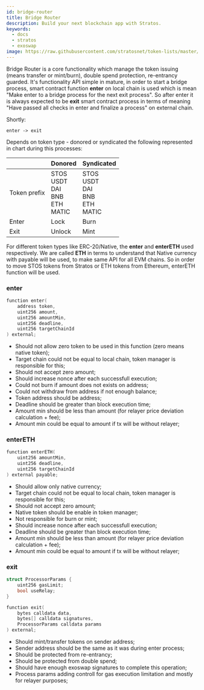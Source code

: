 ```yaml
---
id: bridge-router
title: Bridge Router
description: Build your next blockchain app with Stratos.
keywords:
  - docs
  - stratos
  - exoswap
image: https://raw.githubusercontent.com/stratosnet/token-lists/master/logo.svg
---
```


Bridge Router is a core functionality which manage the token issuing (means transfer or mint/burn), double spend protection, re-entrancy guarded. It's functionality API simple in mature, in order to start a bridge process, smart contract function **enter** on local chain is used which is mean "Make enter to a bridge process for the next exit process". So after enter it is always expected to be **exit** smart contract process in terms of meaning "Have passed all checks in enter and finalize a process" on external chain.

Shortly:

`enter -> exit`

Depends on token type - donored or syndicated the following represented in chart during this processes:

|              | Donored                                             | Syndicated                                                |
|--------------|-----------------------------------------------------|-----------------------------------------------------------|
| Token prefix | STOS<br/> USDT<br/> DAI<br/> BNB<br/> ETH<br/> MATIC | STOS<br/> USDT<br/> DAI<br/> BNB<br/> ETH<br/> MATIC |
| Enter        | Lock                                                | Burn                                                      |
| Exit         | Unlock                                              | Mint                                                      |

For different token types like ERC-20/Native, the **enter** and **enterETH** used respectively. We are called **ETH** in terms to understand that Native currency with payable will be used, to make same API for all EVM chains. So in order to move STOS tokens from Stratos or ETH tokens from Ethereum, enterETH function will be used.

### enter

```cpp
function enter(
    address token,
    uint256 amount,
    uint256 amountMin,
    uint256 deadline,
    uint256 targetChainId
) external;
```

- Should not allow zero token to be used in this function (zero means native token);
- Target chain could not be equal to local chain, token manager is responsible for this;
- Should not accept zero amount;
- Should increase nonce after each successfull execution;
- Could not burn if amount does not exists on address;
- Could not withdraw from address if not enough balance;
- Token address should be address;
- Deadline should be greater than block execution time;
- Amount min should be less than amount (for relayer price deviation calculation + fee);
- Amount min could be equal to amount if tx will be without relayer;

### enterETH

```cpp
function enterETH(
    uint256 amountMin,
    uint256 deadline,
    uint256 targetChainId
) external payable;
```

- Should allow only native currency;
- Target chain could not be equal to local chain, token manager is responsible for this;
- Should not accept zero amount;
- Native token should be enable in token manager;
- Not responsible for burn or mint;
- Should increase nonce after each successfull execution;
- Deadline should be greater than block execution time;
- Amount min should be less than amount (for relayer price deviation calculation + fee);
- Amount min could be equal to amount if tx will be without relayer;

### exit

```cpp
struct ProcessorParams {
    uint256 gasLimit;
    bool useRelay;
}

function exit(
    bytes calldata data,
    bytes[] calldata signatures,
    ProcessorParams calldata params
) external;
```

- Should mint/transfer tokens on sender address;
- Sender address should be the same as it was during enter process;
- Should be protected from re-entrancy;
- Should be protected from double spend;
- Should have enough exoswap signatures to complete this operation;
- Process params adding controll for gas execution limitation and mostly for relayer purposes;

